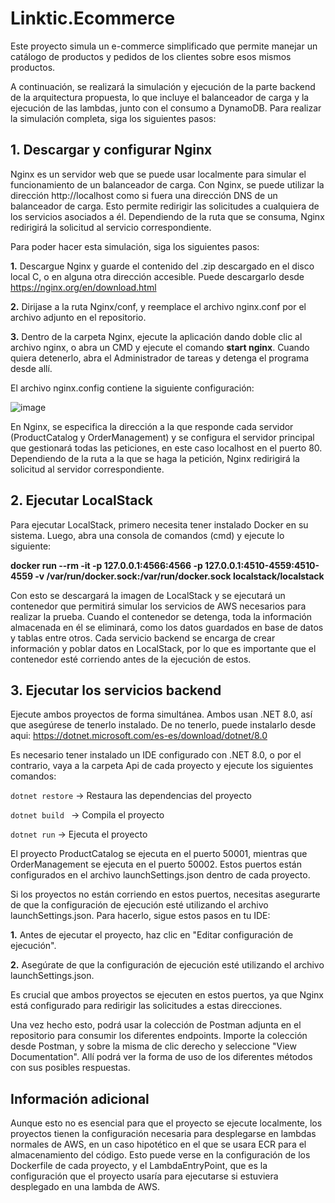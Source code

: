 # Linktic.Ecommerce

Este proyecto simula un e-commerce simplificado que permite manejar un catálogo de productos y pedidos de los clientes sobre esos mismos productos.

A continuación, se realizará la simulación y ejecución de la parte backend de la arquitectura propuesta, lo que incluye el balanceador de carga y la ejecución de las lambdas, junto con el consumo a DynamoDB. Para realizar la simulación completa, siga los siguientes pasos:

## 1. Descargar y configurar Nginx

Nginx es un servidor web que se puede usar localmente para simular el funcionamiento de un balanceador de carga. Con Nginx, se puede utilizar la dirección http://localhost como si fuera una dirección DNS de un balanceador de carga. Esto permite redirigir las solicitudes a cualquiera de los servicios asociados a él. Dependiendo de la ruta que se consuma, Nginx redirigirá la solicitud al servicio correspondiente.

Para poder hacer esta simulación, siga los siguientes pasos:

**1.** Descargue Nginx y guarde el contenido del .zip descargado en el disco local C, o en alguna otra dirección accesible. Puede descargarlo desde https://nginx.org/en/download.html

**2.** Dirijase a la ruta Nginx/conf, y reemplace el archivo nginx.conf por el archivo adjunto en el repositorio.

**3.** Dentro de la carpeta Nginx, ejecute la aplicación dando doble clic al archivo nginx, o abra un CMD y ejecute el comando **start nginx**. Cuando quiera detenerlo, abra el Administrador de tareas y detenga el programa desde allí.

El archivo nginx.config contiene la siguiente configuración:

![image](https://github.com/MariaPaulaS/Linktic.Ecommerce/assets/37190986/9bdc6339-7f91-43aa-84af-9efab44419de)

En Nginx, se especifica la dirección a la que responde cada servidor (ProductCatalog y OrderManagement) y se configura el servidor principal que gestionará todas las peticiones, en este caso localhost en el puerto 80. Dependiendo de la ruta a la que se haga la petición, Nginx redirigirá la solicitud al servidor correspondiente.

## 2. Ejecutar LocalStack

Para ejecutar LocalStack, primero necesita tener instalado Docker en su sistema. Luego, abra una consola de comandos (cmd) y ejecute lo siguiente:

**docker run --rm -it -p 127.0.0.1:4566:4566 -p 127.0.0.1:4510-4559:4510-4559 -v /var/run/docker.sock:/var/run/docker.sock localstack/localstack**

Con esto se descargará la imagen de LocalStack y se ejecutará un contenedor que permitirá simular los servicios de AWS necesarios para realizar la prueba. Cuando el contenedor se detenga, toda la información almacenada en él se eliminará, como los datos guardados en base de datos y tablas entre otros. Cada servicio backend se encarga de crear información y poblar datos en LocalStack, por lo que es importante que el contenedor esté corriendo antes de la ejecución de estos.


## 3. Ejecutar los servicios backend

Ejecute ambos proyectos de forma simultánea. Ambos usan .NET 8.0, así que asegúrese de tenerlo instalado. De no tenerlo, puede instalarlo desde aqui: https://dotnet.microsoft.com/es-es/download/dotnet/8.0

Es necesario tener instalado un IDE configurado con .NET 8.0, o por el contrario, vaya a la carpeta Api de cada proyecto y ejecute los siguientes comandos:

`dotnet restore` -> Restaura las dependencias del proyecto

`dotnet build ` -> Compila el proyecto

`dotnet run` -> Ejecuta el proyecto

El proyecto ProductCatalog se ejecuta en el puerto 50001, mientras que OrderManagement se ejecuta en el puerto 50002. Estos puertos están configurados en el archivo launchSettings.json dentro de cada proyecto.

Si los proyectos no están corriendo en estos puertos, necesitas asegurarte de que la configuración de ejecución esté utilizando el archivo launchSettings.json. Para hacerlo, sigue estos pasos en tu IDE:

**1.**  Antes de ejecutar el proyecto, haz clic en "Editar configuración de ejecución".

**2.** Asegúrate de que la configuración de ejecución esté utilizando el archivo launchSettings.json.

Es crucial que ambos proyectos se ejecuten en estos puertos, ya que Nginx está configurado para redirigir las solicitudes a estas direcciones.

Una vez hecho esto, podrá usar la colección de Postman adjunta en el repositorio para consumir los diferentes endpoints. Importe la colección desde Postman, y sobre la misma de clic derecho y seleccione "View Documentation". Allí podrá ver la forma de uso de los diferentes métodos con sus posibles respuestas.

## Información adicional

Aunque esto no es esencial para que el proyecto se ejecute localmente, los proyectos tienen la configuración necesaria para desplegarse en lambdas normales de AWS, en un caso hipotético en el que se usara ECR para el almacenamiento del código. Esto puede verse en la configuración de los Dockerfile de cada proyecto, y el LambdaEntryPoint, que es la configuración que el proyecto usaría para ejecutarse si estuviera desplegado en una lambda de AWS.
